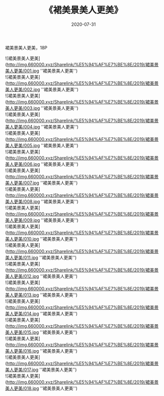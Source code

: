 ﻿---
layout: post
title:  《裙美景美人更美》
date:   2020-07-31
img: http://img.660000.xyz/Sharelink/%E5%94%AF%E7%BE%8E/2019/裙美景美人更美/000.jpg
categories: [美女, 清纯, 唯美]
---

裙美景美人更美，18P

![裙美景美人更美](http://img.660000.xyz/Sharelink/%E5%94%AF%E7%BE%8E/2019/裙美景美人更美/001.jpg ''裙美景美人更美'') <br>
![裙美景美人更美](http://img.660000.xyz/Sharelink/%E5%94%AF%E7%BE%8E/2019/裙美景美人更美/002.jpg ''裙美景美人更美'') <br>
![裙美景美人更美](http://img.660000.xyz/Sharelink/%E5%94%AF%E7%BE%8E/2019/裙美景美人更美/003.jpg ''裙美景美人更美'') <br>
![裙美景美人更美](http://img.660000.xyz/Sharelink/%E5%94%AF%E7%BE%8E/2019/裙美景美人更美/004.jpg ''裙美景美人更美'') <br>
![裙美景美人更美](http://img.660000.xyz/Sharelink/%E5%94%AF%E7%BE%8E/2019/裙美景美人更美/005.jpg ''裙美景美人更美'') <br>
![裙美景美人更美](http://img.660000.xyz/Sharelink/%E5%94%AF%E7%BE%8E/2019/裙美景美人更美/006.jpg ''裙美景美人更美'') <br>
![裙美景美人更美](http://img.660000.xyz/Sharelink/%E5%94%AF%E7%BE%8E/2019/裙美景美人更美/007.jpg ''裙美景美人更美'') <br>
![裙美景美人更美](http://img.660000.xyz/Sharelink/%E5%94%AF%E7%BE%8E/2019/裙美景美人更美/008.jpg ''裙美景美人更美'') <br>
![裙美景美人更美](http://img.660000.xyz/Sharelink/%E5%94%AF%E7%BE%8E/2019/裙美景美人更美/009.jpg ''裙美景美人更美'') <br>
![裙美景美人更美](http://img.660000.xyz/Sharelink/%E5%94%AF%E7%BE%8E/2019/裙美景美人更美/010.jpg ''裙美景美人更美'') <br>
![裙美景美人更美](http://img.660000.xyz/Sharelink/%E5%94%AF%E7%BE%8E/2019/裙美景美人更美/011.jpg ''裙美景美人更美'') <br>
![裙美景美人更美](http://img.660000.xyz/Sharelink/%E5%94%AF%E7%BE%8E/2019/裙美景美人更美/012.jpg ''裙美景美人更美'') <br>
![裙美景美人更美](http://img.660000.xyz/Sharelink/%E5%94%AF%E7%BE%8E/2019/裙美景美人更美/013.jpg ''裙美景美人更美'') <br>
![裙美景美人更美](http://img.660000.xyz/Sharelink/%E5%94%AF%E7%BE%8E/2019/裙美景美人更美/014.jpg ''裙美景美人更美'') <br>
![裙美景美人更美](http://img.660000.xyz/Sharelink/%E5%94%AF%E7%BE%8E/2019/裙美景美人更美/015.jpg ''裙美景美人更美'') <br>
![裙美景美人更美](http://img.660000.xyz/Sharelink/%E5%94%AF%E7%BE%8E/2019/裙美景美人更美/016.jpg ''裙美景美人更美'') <br>
![裙美景美人更美](http://img.660000.xyz/Sharelink/%E5%94%AF%E7%BE%8E/2019/裙美景美人更美/017.jpg ''裙美景美人更美'') <br>
![裙美景美人更美](http://img.660000.xyz/Sharelink/%E5%94%AF%E7%BE%8E/2019/裙美景美人更美/018.jpg ''裙美景美人更美'') <br>
